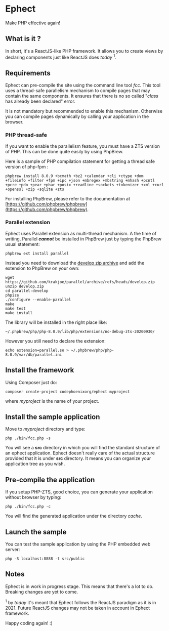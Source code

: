 # Ephect

Make PHP effective again!

## What is it ?

In short, it's a ReactJS-like PHP framework. It allows you to create views by declaring components just like ReactJS does *today* <sup>1</sup>.

## Requirements

Ephect can pre-compile the site using the command line tool *fcc*. This tool uses a thread-safe parallelism mechanism to compile pages that may contain the same components. It ensures that there is no so called "*class* has already been declared" error. 

It is not mandatory but recommended to enable this mechanism. Otherwise you can compile pages dynamically by calling your application in the browser.

### PHP thread-safe

If you want to enable the parallelism feature, you must have a ZTS version of PHP. This can be done quite easily by using PhpBrew.

Here is a sample of PHP compilation statement for getting a thread safe version of php-fpm : 

    phpbrew install 8.0.9 +bcmath +bz2 +calendar +cli +ctype +dom +fileinfo +filter +fpm +ipc +json +mbregex +mbstring +mhash +pcntl +pcre +pdo +pear +phar +posix +readline +sockets +tokenizer +xml +curl +openssl +zip +sqlite +zts

For installing PhpBrew, please refer to the documentation at [https://github.com/phpbrew/phpbrew](https://github.com/phpbrew/phpbrew).

### Parallel extension

Ephect uses Parallel extension as multi-thread mechanism. A the time of writing, Parallel ***cannot*** be installed in PhpBrew just by typing the PhpBrew usual statement:
   
    phpbrew ext install parallel

Instead you need to download the [develop zip archive](https://github.com/krakjoe/parallel/archive/refs/heads/develop.zip) and add the extension to PhpBrew on your own:

    wget https://github.com/krakjoe/parallel/archive/refs/heads/develop.zip
    unzip develop.zip
    cd parallel-develop
    phpize
    ./configure --enable-parallel
    make
    make test
    make install
    
The library will be installed in the right place like: 

    ~/.phpbrew/php/php-8.0.9/lib/php/extensions/no-debug-zts-20200930/

However you still need to declare the extension:

    echo extension=parallel.so > ~/.phpbrew/php/php-8.0.9/var/db/parallel.ini

## Install the framework

Using Composer just do:

    composer create-project codephoenixorg/ephect myproject

where *myproject* is the name of your project. 

## Install the sample application

Move to *myproject* directory and type:

    php ./bin/fcc.php -s

You will see a **src** directory in which you will find the standard structure of an ephect application. Ephect doesn't really care of the actual structure provided that it is under **src** directory. It means you can organize your application tree as you wish.

## Pre-compile the application

If you setup PHP-ZTS, good choice, you can generate your application without browser by typing:

    php ./bin/fcc.php -c

You will find the generated application under the directory *cache*.

## Launch the sample

You can test the sample application by using the PHP embedded web server:

    php -S localhost:8888 -t src/public

## Notes

Ephect is in work in progress stage. This means that there's a lot to do. Breaking changes are yet to come.

<sup>1</sup> by *today* it's meant that Ephect follows the ReactJS paradigm as it is in 2021. Future ReactJS changes may not be taken in account in Ephect framework.

Happy coding again! :)
